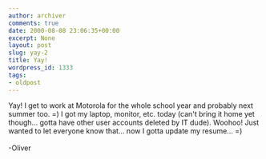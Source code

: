 ```yaml
---
author: archiver
comments: true
date: 2000-08-08 23:06:35+00:00
excerpt: None
layout: post
slug: yay-2
title: Yay!
wordpress_id: 1333
tags:
- oldpost
---
```


Yay! I get to work at Motorola for the whole school year and probably next summer too. =) I got my laptop, monitor, etc. today (can't bring it home yet though... gotta have other user accounts deleted by IT dude). Woohoo! Just wanted to let everyone know that... now I gotta update my resume... =)<br /><br />-Oliver
